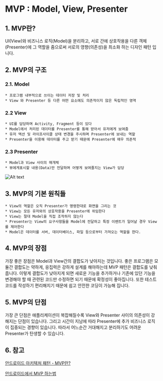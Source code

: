 # MVP : Model, View, Presenter



## 1. MVP란?
UI(View)와 비즈니스 로직(Model)을 분리하고, 서로 간에 상호작용을 다른 객체(Presenter)에 그 역할을 줌으로써 서로의 영향(의존성)을 최소화 하는 디자인 패턴 입니다.
## 2. MVP의 구조

### 2.1. Model

	* 프로그램 내부적으로 쓰이는 데이터 저장 및 처리
	* View 와 Presenter 등 다른 어떤 요소에도 의존적이지 않은 독립적인 영역

### 2.2 View

	* UI를 담당하며 Activity, Fragment 등이 있다
	* Model에서 처리된 데이터를 Presenter를 통해 받아서 유저에게 보여줌
	* 유저 액션 및 라이프사이클 상태 변경을 주시하며 Presenter에 보내는 역할
	* Presenter을 이용해 데이터를 주고 받기 때문에 Presenter에 매우 의존적

### 2.3 Presenter

	* Model과 View 사이의 매개체
	* 뷰에게표시할 내용(Data)만 전달하며 어떻게 보여줄지는 View가 담당

![Alt text](https://media.vlpt.us/images/jojo_devstory/post/41896f61-0b9a-42a5-9534-06985e5452d4/%EC%8A%A4%ED%81%AC%EB%A6%B0%EC%83%B7%202020-03-10%20%EC%98%A4%ED%9B%84%202.38.41.png )

## 3. MVP의 기본 원칙들
	* View의 역할은 오직 Presenter가 명령한대로 화면을 그리는 것
	* View는 모든 유저와의 상호작용을 Presenter에 위임한다
	* View는 절대 Model을 직접 조작하지 않는다
	* Presenter는 View의 요구사항들을 Model에 전달하고 특정 이벤트가 일어날 경우 View를 제어한다
	* Model은 데이터를 서버, 데이터베이스, 파일 등으로부터 가져오는 역할을 한다.

## 4. MVP의 장점
가장 좋은 장점은 Model과 View간의 결합도가 낮아지는 것입니다.
좋은 프로그램은 모듈간 결합도는 약하게, 응집력은 강하게 설계를 해야하는데 MVP 패턴은 결합도를 낮춰줍니다. 이렇게 결합도가 낮아지게 되면 새로운 기능을 추가하거나 기존에 있던 기능을 변경해야 할 때 관련된 코드만 수정하면 되기 때문에 확정성이 좋아집니다. 또한 테스트 코드를 작성하기 편리해지기 때문에 쉽고 안전한 코딩이 가능해 집니다.

## 5. MVP의 단점
가장 큰 단점은 애플리케이션이 복잡해질수록 View와 Presenter 사이의 의존성이 강해지는 단점이 있습니다. 그리고 시간이 지남에 따라 Presenter에 추가 비즈니스 로직이 집중되는 경향이 있습니다. 따라서 어느순간 거대해지고 분리하기도 어려운 Presenter가 탄생할 수 있습니다.

## 6. 참고

[안드로이드 아키텍처 패턴 - MVP란?](https://velog.io/@jojo_devstory/%EC%95%88%EB%93%9C%EB%A1%9C%EC%9D%B4%EB%93%9C-%EC%95%84%ED%82%A4%ED%85%8D%EC%B2%98-%ED%8C%A8%ED%84%B4-MVP%EA%B0%80-%EB%AD%98%EA%B9%8C)

[안드로이드에서 MVP 하는법](https://medium.com/@itsnothingg/%EC%95%88%EB%93%9C%EB%A1%9C%EC%9D%B4%EB%93%9C%EC%97%90%EC%84%9C-mvp-%ED%95%98%EB%8A%94-%EB%B2%95-cc038a6abfc7)
